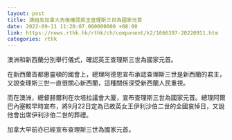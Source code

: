 ```yaml
---
layout: post
title: 澳紐及加拿大先後確認英王查理斯三世為國家元首
date: 2022-09-11 11:20:07.000000000 +08:00
link: https://news.rthk.hk/rthk/ch/component/k2/1666397-20220911.htm
categories: rthk
---
```


澳洲和新西蘭分別舉行儀式，確認英王查理斯三世為國家元首。

在新西蘭首都惠靈頓的國會上，總理阿德恩宣布承認查理斯三世是新西蘭的君主，又說查理斯三世一直很關心新西蘭，這種關係深受新西蘭人民重視。

而在澳洲，總督赫爾利在坎培拉議會大廈，宣布查理斯三世為國家元首。總理阿爾巴內塞較早時宣布，將9月22日定為已故英女王伊利沙伯二世的全國哀悼日，又說他會出席伊利沙伯二世的葬禮。

加拿大早前亦已經宣布查理斯三世為國家元首。
